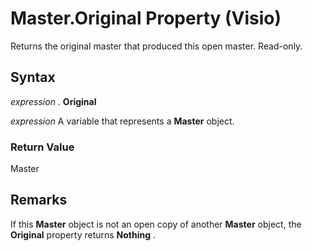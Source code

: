 
# Master.Original Property (Visio)

Returns the original master that produced this open master. Read-only.


## Syntax

 _expression_ . **Original**

 _expression_ A variable that represents a **Master** object.


### Return Value

Master


## Remarks

If this  **Master** object is not an open copy of another **Master** object, the **Original** property returns **Nothing** .

